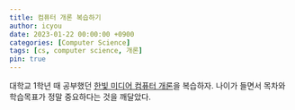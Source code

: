```yaml
---
title: 컴퓨터 개론 복습하기
author: icyou
date: 2023-01-22 00:00:00 +0900
categories: [Computer Science]
tags: [cs, computer science, 개론]
pin: true
---
```


대학교 1학년 때 공부했던 [한빛 미디어 컴퓨터 개론](https://www.hanbit.co.kr/store/books/look.php?p_code=B1315669526)을 복습하자.
나이가 들면서 목차와 학습목표가 정말 중요하다는 것을 깨달았다.

